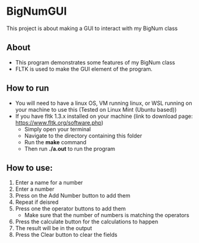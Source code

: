 # BigNumGUI

This project is about making a GUI to interact with my BigNum class

## About
- This program demonstrates some features of my BigNum class
- FLTK is used to make the GUI element of the program.

## How to run
- You will need to have a linux OS, VM running linux, or WSL running on your machine to use this (Tested on Linux Mint (Ubuntu based))
- If you have fltk 1.3.x installed on your machine (link to download page: https://www.fltk.org/software.php)
    - Simply open your terminal
    - Navigate to the directory containing this folder
    - Run the **make** command
    - Then run **./a.out** to run the program

## How to use:
1. Enter a name for a number
2. Enter a number
3. Press on the Add Number button to add them
4. Repeat if deisred
5. Press one the operator buttons to add them
    - Make sure that the number of numbers is matching the operators 
6. Press the calculate button for the calculations to happen
7. The result will be in the output
8. Press the Clear button to clear the fields
